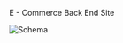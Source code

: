 E - Commerce Back End Site 

![Schema](https://github.com/Selene-Kas/Unit4-Sim/assets/104601079/638a315b-c794-4d08-b0e5-8d6acb795a09)
